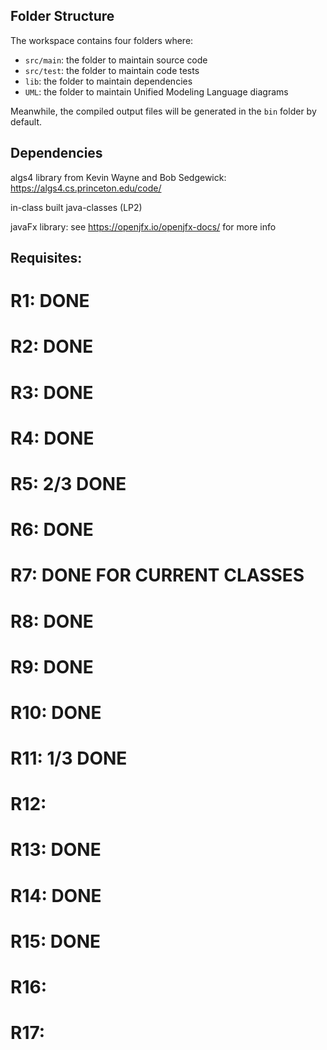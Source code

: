 ## Folder Structure

The workspace contains four folders where:

- `src/main`: the folder to maintain source code
- `src/test`: the folder to maintain code tests
- `lib`: the folder to maintain dependencies
- `UML`: the folder to maintain Unified Modeling Language diagrams

Meanwhile, the compiled output files will be generated in the `bin` folder by default.

## Dependencies

algs4 library from Kevin Wayne and Bob Sedgewick: https://algs4.cs.princeton.edu/code/


in-class built java-classes (LP2)


javaFx library: see https://openjfx.io/openjfx-docs/ for more info


## Requisites:

# R1: DONE
# R2: DONE
# R3: DONE
# R4: DONE
# R5: 2/3 DONE
# R6: DONE
# R7: DONE FOR CURRENT CLASSES
# R8: DONE
# R9: DONE
# R10: DONE
# R11: 1/3 DONE
# R12: 
# R13: DONE
# R14: DONE
# R15: DONE
# R16: 
# R17: 
